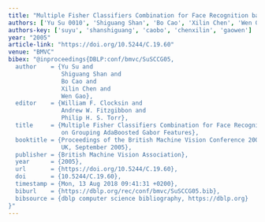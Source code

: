 ```yaml
---
title: "Multiple Fisher Classifiers Combination for Face Recognition based on Grouping AdaBoosted Gabor Features."
authors: ['Yu Su 0010', 'Shiguang Shan', 'Bo Cao', 'Xilin Chen', 'Wen Gao 0001']
authors-key: ['suyu', 'shanshiguang', 'caobo', 'chenxilin', 'gaowen']
year: "2005"
article-link: "https://doi.org/10.5244/C.19.60"
venue: "BMVC"
bibex: "@inproceedings{DBLP:conf/bmvc/SuSCCG05,
  author    = {Yu Su and
               Shiguang Shan and
               Bo Cao and
               Xilin Chen and
               Wen Gao},
  editor    = {William F. Clocksin and
               Andrew W. Fitzgibbon and
               Philip H. S. Torr},
  title     = {Multiple Fisher Classifiers Combination for Face Recognition based
               on Grouping AdaBoosted Gabor Features},
  booktitle = {Proceedings of the British Machine Vision Conference 2005, Oxford,
               UK, September 2005},
  publisher = {British Machine Vision Association},
  year      = {2005},
  url       = {https://doi.org/10.5244/C.19.60},
  doi       = {10.5244/C.19.60},
  timestamp = {Mon, 13 Aug 2018 09:41:31 +0200},
  biburl    = {https://dblp.org/rec/conf/bmvc/SuSCCG05.bib},
  bibsource = {dblp computer science bibliography, https://dblp.org}
}"
---
```

